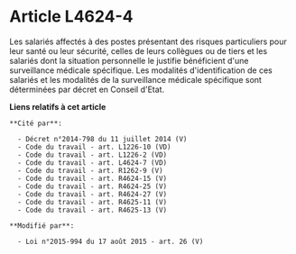 # Article L4624-4

Les salariés affectés à des postes présentant des risques particuliers pour leur santé ou leur sécurité, celles de leurs
collègues ou de tiers et les salariés dont la situation personnelle le justifie bénéficient d'une surveillance médicale
spécifique. Les modalités d'identification de ces salariés et les modalités de la surveillance médicale spécifique sont
déterminées par décret en Conseil d'Etat.

**Liens relatifs à cet article**

	**Cité par**:

	  - Décret n°2014-798 du 11 juillet 2014 (V)
	  - Code du travail - art. L1226-10 (VD)
	  - Code du travail - art. L1226-2 (VD)
	  - Code du travail - art. L4624-7 (VD)
	  - Code du travail - art. R1262-9 (V)
	  - Code du travail - art. R4624-15 (V)
	  - Code du travail - art. R4624-25 (V)
	  - Code du travail - art. R4624-27 (V)
	  - Code du travail - art. R4625-11 (V)
	  - Code du travail - art. R4625-13 (V)

	**Modifié par**:

	  - Loi n°2015-994 du 17 août 2015 - art. 26 (V)
